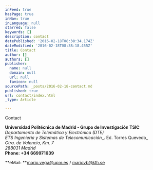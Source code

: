 ```yaml
---
inFeed: true
hasPage: true
inNav: true
inLanguage: null
starred: false
keywords: []
description: contact
datePublished: '2016-02-18T08:38:34.174Z'
dateModified: '2016-02-18T08:38:18.455Z'
title: Contact
author: []
authors: []
publisher:
  name: null
  domain: null
  url: null
  favicon: null
sourcePath: _posts/2016-02-18-contact.md
published: true
url: contact/index.html
_type: Article

---
```

Contact

**Universidad Politécnica de Madrid - Grupo de Investigación TSIC**  
_Departamento de Telemática y Electrónica (DTE)_  
_ETS Ingeniería y Sistemas de Telecomunicación__. Ed. Torres Quevedo_  
_Ctra. de Valencia, Km. 7_  
_288031 Madrid_  
**Phone: +34 669971639**

**eMail:  **mario.vega@upm.es / mariovb@kth.se